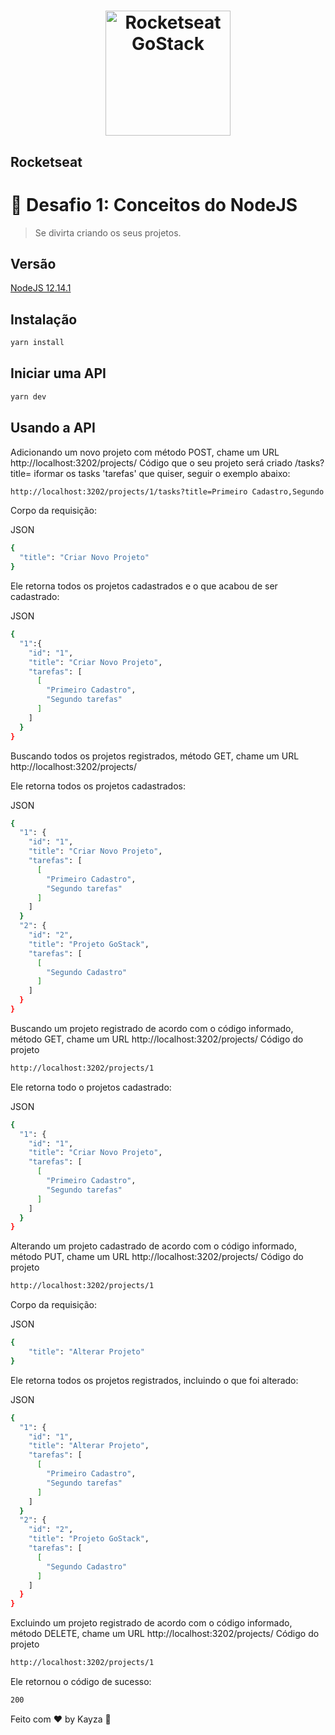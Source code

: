 <h1 align="center">
    <img alt="Rocketseat GoStack" src="https://camo.githubusercontent.com/d25397e9df01fe7882dcc1cbc96bdf052ffd7d0c/68747470733a2f2f73746f726167652e676f6f676c65617069732e636f6d2f676f6c64656e2d77696e642f626f6f7463616d702d676f737461636b2f6865616465722d6465736166696f732e706e67" width="200px" />
</h1>

## Rocketseat

# :rocket: Desafio 1: Conceitos do NodeJS
> Se divirta criando os seus projetos.

## Versão

<a href="https://nodejs.org/pt/"> NodeJS 12.14.1 </a>

## Instalação

````sh
yarn install
````

## Iniciar uma API

````sh
yarn dev
````

## Usando a API

Adicionando um novo projeto com método POST, chame um URL http://localhost:3202/projects/ Código que o seu projeto será criado /tasks?title= iformar os tasks 'tarefas' que quiser, seguir o exemplo abaixo:

````sh
http://localhost:3202/projects/1/tasks?title=Primeiro Cadastro,Segundo tasks
````

Corpo da requisição:

JSON

````sh
{
  "title": "Criar Novo Projeto"
}
````

Ele retorna todos os projetos cadastrados e o que acabou de ser cadastrado:

JSON

````sh
{
  "1":{
    "id": "1",
    "title": "Criar Novo Projeto",
    "tarefas": [
      [
        "Primeiro Cadastro",
        "Segundo tarefas"
      ]
    ]
  }
}
````

Buscando todos os projetos registrados, método GET, chame um URL http://localhost:3202/projects/

Ele retorna todos os projetos cadastrados:

JSON

````sh
{
  "1": {
    "id": "1",
    "title": "Criar Novo Projeto",
    "tarefas": [
      [
        "Primeiro Cadastro",
        "Segundo tarefas"
      ]
    ]
  }
  "2": {
    "id": "2",
    "title": "Projeto GoStack",
    "tarefas": [
      [
        "Segundo Cadastro"
      ]
    ]
  }
}
````

Buscando um projeto registrado de acordo com o código informado, método GET, chame um URL http://localhost:3202/projects/ Código do projeto


````sh
http://localhost:3202/projects/1
````

Ele retorna todo o projetos cadastrado:

JSON
````sh
{
  "1": {
    "id": "1",
    "title": "Criar Novo Projeto",
    "tarefas": [
      [
        "Primeiro Cadastro",
        "Segundo tarefas"
      ]
    ]
  }
}
````

Alterando um projeto cadastrado de acordo com o código informado, método PUT, chame um URL http://localhost:3202/projects/ Código do projeto


````sh
http://localhost:3202/projects/1
````

Corpo da requisição:

JSON
````sh
{
	"title": "Alterar Projeto"
}
````

Ele retorna todos os projetos registrados, incluindo o que foi alterado:

JSON

````sh
{
  "1": {
    "id": "1",
    "title": "Alterar Projeto",
    "tarefas": [
      [
        "Primeiro Cadastro",
        "Segundo tarefas"
      ]
    ]
  }
  "2": {
    "id": "2",
    "title": "Projeto GoStack",
    "tarefas": [
      [
        "Segundo Cadastro"
      ]
    ]
  }
}
````

Excluindo um projeto registrado de acordo com o código informado, método DELETE, chame um URL http://localhost:3202/projects/ Código do projeto


````sh
http://localhost:3202/projects/1
````

Ele retornou o código de sucesso:

````sh
200
````
Feito com ♥ by Kayza :wave:
